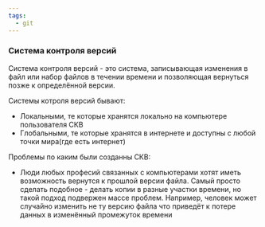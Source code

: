 ```yaml
---
tags:
  - git
---
```

### Система контроля версий

Система контроля версий - это система, записывающая изменения в файл или набор файлов в течении времени и позволяющая вернуться позже к определённой версии.

Системы котроля версий бывают:
- Локальными, те которые хранятся локально  на компьютере пользователя СКВ
- Глобальными, те которые хранятся в интернете и доступны с любой точки мира(где есть интернет)

Проблемы по каким были созданны СКВ:
- Люди любых професий связанных с компьютерами хотят иметь возможность вернутся к прошлой версии файла. Самый просто сделать подобное - делать копии в разные участки времени, но такой подход подвержен массе проблем. Например, человек может случайно изменить не ту версию файла что приведёт к потере данных в изменённый промежуток времени
